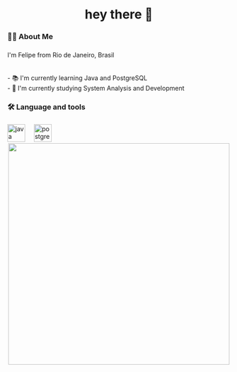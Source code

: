 <h1 align="center">hey there 👋</h1>

###

<h3 align="left">👩‍💻  About Me</h3>

###

<p align="left">I'm Felipe from Rio de Janeiro, Brasil<br><br><br>- 📚 I'm currently learning Java and PostgreSQL<br> - 🌱 I'm currently studying System Analysis and Development</p>

###

<h3 align="left">🛠 Language and tools</h3>

###

<div align="left">
  <img src="https://cdn.jsdelivr.net/gh/devicons/devicon/icons/java/java-original.svg" height="40" alt="java logo"  />
  <img width="12" />
  <img src="https://cdn.jsdelivr.net/gh/devicons/devicon/icons/postgresql/postgresql-original.svg" height="40" alt="postgresql logo"  />
</div>
<div align="center">
  <img height="500" src="https://i.pinimg.com/originals/48/f1/46/48f146a29a066696f35f9f09773f25d8.gif"  />
</div>



